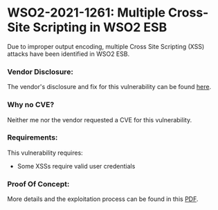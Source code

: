 # WSO2-2021-1261: Multiple Cross-Site Scripting in WSO2 ESB

Due to improper output encoding, multiple Cross Site Scripting (XSS) attacks have been identified in WSO2 ESB.

### Vendor Disclosure:

The vendor's disclosure and fix for this vulnerability can be found [here](https://security.docs.wso2.com/en/latest/security-announcements/security-advisories/2021/WSO2-2021-1261/).

### Why no CVE?

Neither me nor the vendor requested a CVE for this vulnerability.

### Requirements:

This vulnerability requires:
<br/>
- Some XSSs require valid user credentials

### Proof Of Concept:

More details and the exploitation process can be found in this [PDF](https://github.com/mbadanoiu/WSO2-2021-1261/blob/main/WSO2%20ESB%20-%20WSO2-2021-1261.pdf).

